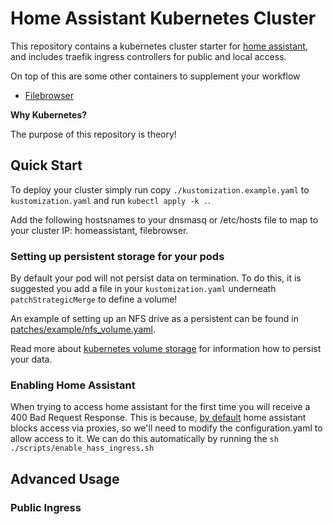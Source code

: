 # Home Assistant Kubernetes Cluster

This repository contains a kubernetes cluster starter for [home assistant](https://www.home-assistant.io/), and includes traefik ingress controllers for public and local access.

On top of this are some other containers to supplement your workflow

* [Filebrowser](https://github.com/filebrowser/filebrowser)

**Why Kubernetes?**

The purpose of this repository is theory!

## Quick Start

To deploy your cluster simply run copy `./kustomization.example.yaml` to `kustomization.yaml` and run `kubectl apply -k .`.

Add the following hostsnames to your dnsmasq or /etc/hosts file to map to your cluster IP: homeassistant, filebrowser.

### Setting up persistent storage for your pods

By default your pod will not persist data on termination. To do this, it is suggested you add a file in your `kustomization.yaml` underneath `patchStrategicMerge` to define a volume!

An example of setting up an NFS drive as a persistent can be found in [patches/example/nfs_volume.yaml](./patches/example/nfs_volume.yaml).

Read more about [kubernetes volume storage](https://kubernetes.io/docs/concepts/storage/) for information how to persist your data.

### Enabling Home Assistant

When trying to access home assistant for the first time you will receive a 400 Bad Request Response. This is because, [by default](https://www.home-assistant.io/integrations/http/) home assistant blocks access via proxies, so we'll need to modify the configuration.yaml to allow access to it. We can do this automatically by running the `sh ./scripts/enable_hass_ingress.sh`

## Advanced Usage

### Public Ingress
